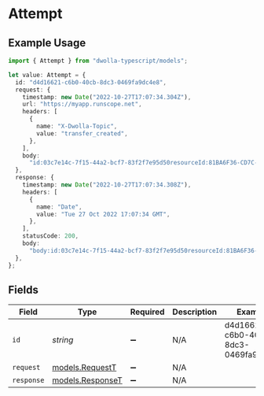 # Attempt

## Example Usage

```typescript
import { Attempt } from "dwolla-typescript/models";

let value: Attempt = {
  id: "d4d16621-c6b0-40cb-8dc3-0469fa9dc4e8",
  request: {
    timestamp: new Date("2022-10-27T17:07:34.304Z"),
    url: "https://myapp.runscope.net",
    headers: [
      {
        name: "X-Dwolla-Topic",
        value: "transfer_created",
      },
    ],
    body:
      "id:03c7e14c-7f15-44a2-bcf7-83f2f7e95d50resourceId:81BA6F36-CD7C-E511-80DB-0AA34A9B2388topic:transfer_createdtimestamp:2022-10-27T17:07:34.207Z_links:self:href:https://api.dwolla.com/events/03c7e14c-7f15-44a2-bcf7-83f2f7e95d50account:href:https://api.dwolla.com/accounts/ca32853c-48fa-40be-ae75-77b37504581bresource:href:https://api.dwolla.com/transfers/81BA6F36-CD7C-E511-80DB-0AA34A9B2388",
  },
  response: {
    timestamp: new Date("2022-10-27T17:07:34.308Z"),
    headers: [
      {
        name: "Date",
        value: "Tue 27 Oct 2022 17:07:34 GMT",
      },
    ],
    statusCode: 200,
    body:
      "body:id:03c7e14c-7f15-44a2-bcf7-83f2f7e95d50resourceId:81BA6F36-CD7C-E511-80DB-0AA34A9B2388topic:transfer_createdtimestamp:2022-10-27T17:07:34.207Z_links:self:href:https://api.dwolla.com/events/03c7e14c-7f15-44a2-bcf7-83f2f7e95d50account:href:https://api.dwolla.com/accounts/ca32853c-48fa-40be-ae75-77b37504581bresource:href:https://api.dwolla.com/transfers/81BA6F36-CD7C-E511-80DB-0AA34A9B2388files:[]form:fragment:headers:Connection:[close]Content-Length:[453]Content-Type:[application/json; charset=UTF-8]Host:[myapp.runscope.net]User-Agent:[dwolla-webhooks/1.0]X-Dwolla-Topic:[transfer_created]X-Request-Signature:[bd93780bd7e1ad77ab821094aaa0f9e3dece5ee3]host:myapp.runscope.netmethod:POSTparams:path:/region:us5runscope_host:prod078.runscope.inscheme:httpssource:capturesource_ip:52.24.10.184timestamp:1.4459656543078682e+09url:https://myapp.runscope.net/",
  },
};
```

## Fields

| Field                                      | Type                                       | Required                                   | Description                                | Example                                    |
| ------------------------------------------ | ------------------------------------------ | ------------------------------------------ | ------------------------------------------ | ------------------------------------------ |
| `id`                                       | *string*                                   | :heavy_minus_sign:                         | N/A                                        | d4d16621-c6b0-40cb-8dc3-0469fa9dc4e8       |
| `request`                                  | [models.RequestT](../models/requestt.md)   | :heavy_minus_sign:                         | N/A                                        |                                            |
| `response`                                 | [models.ResponseT](../models/responset.md) | :heavy_minus_sign:                         | N/A                                        |                                            |